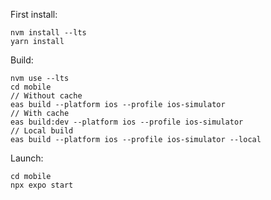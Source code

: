 First install:

```
nvm install --lts
yarn install
```

Build:

```
nvm use --lts
cd mobile
// Without cache
eas build --platform ios --profile ios-simulator
// With cache
eas build:dev --platform ios --profile ios-simulator
// Local build
eas build --platform ios --profile ios-simulator --local
```

Launch:

```
cd mobile
npx expo start
```

